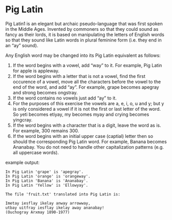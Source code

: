 # Pig Latin

Pig Latin1 is an elegant but archaic pseudo-language that was first spoken in the Middle Ages. 
Invented by commoners so that they could sound as fancy as their lords, it is based on manipulating 
the letters of English words so that they sound like Latin words in plural feminine form 
(i.e. they end in an “ay” sound).

Any English word may be changed into its Pig Latin equivalent as follows:
1. If the word begins with a vowel, add “way” to it. For example, Pig Latin for apple is
appleway.
2. If the word begins with a letter that is not a vowel, find the first occurence of a vowel, 
move all the characters before the vowel to the end of the word, and add “ay”. For example, 
grape becomes apegray and strong becomes ongstray.
3. If the word contains no vowels just add “ay” to it.
4. For the purposes of this exercise the vowels are a, e, i, o, u and y; but y is only considered 
a vowel if it is not the first or last letter of the word. So yeti becomes etiyay, my becomes myay 
and crying becomes yingcray.
5. If the word begins with a character that is a digit, leave the word as is. For example, 300 remains 300.
6. If the word begins with an initial upper case (captial) letter then so should the corresponding 
Pig Latin word. For example, Banana becomes Ananabay. You do not need to handle other capitalization patterns (e.g. all uppercase words).

example output:

```
In Pig Latin 'grape' is 'apegray'.
In Pig Latin 'orange' is 'orangeway'.
In Pig Latin 'Banana' is 'Ananabay'.
In Pig Latin 'Yellow' is 'Ellowyay'.

The file 'fruit.txt' translated into Pig Latin is:

Imetay iesflay ikelay anway arrowway, 
utbay uitfray iesflay ikelay away ananabay!
(Ouchogray Arxmay 1890-1977)
```
